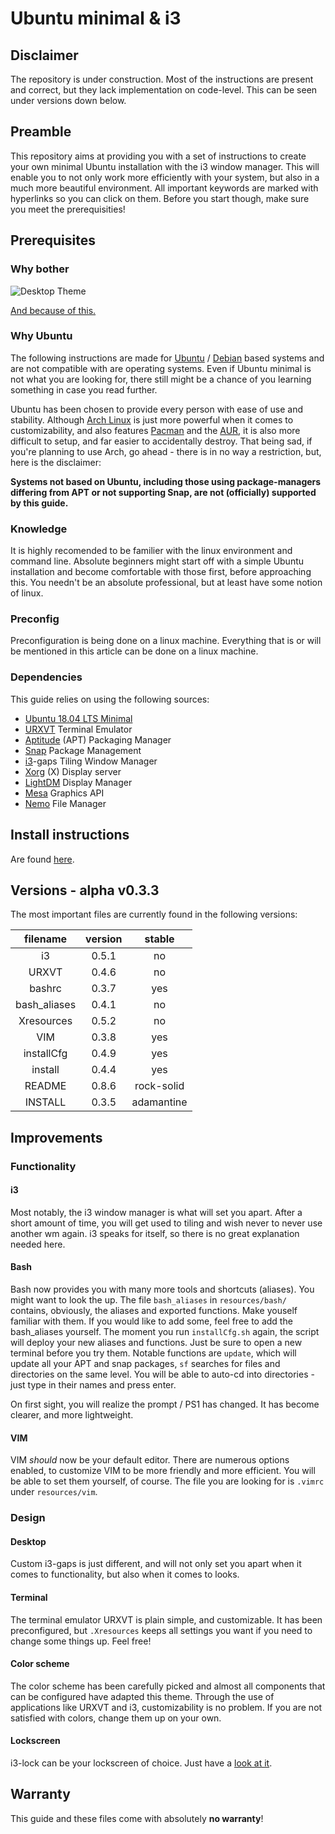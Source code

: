 # Ubuntu minimal & i3

## Disclaimer

The repository is under construction. Most of the instructions are present and correct, but they lack implementation on code-level. This can be seen under versions down below.

## Preamble

This repository aims at providing you with a set of instructions to create your own minimal Ubuntu installation with the i3 window manager. This will enable you to not only work more efficiently with your system, but also in a much more beautiful environment. All important keywords are marked with hyperlinks so you can click on them. Before you start though, make sure you meet the prerequisities!

## Prerequisites

### Why bother

![Desktop Theme](resources/others/desktopTheme.png)

[And because of this.](https://www.reddit.com/r/unixporn/)

### Why Ubuntu

The following instructions are made for [Ubuntu](https://wiki.archlinux.org/index.php/Arch_compared_to_other_distributions#Ubuntu) / [Debian](https://wiki.archlinux.org/index.php/Arch_compared_to_other_distributions#General) based systems and are not compatible with are operating systems. Even if Ubuntu minimal is not what you are looking for, there still might be a chance of you learning something in case you read further.

Ubuntu has been chosen to provide every person with ease of use and stability. Although [Arch Linux](https://wiki.archlinux.org/index.php/Arch_Linux) is just more powerful when it comes to customizability, and also features [Pacman](https://wiki.archlinux.org/index.php/Pacman) and the [AUR](https://wiki.archlinux.org/index.php/Arch_User_Repository), it is also more difficult to setup, and far easier to accidentally destroy. That being sad, if you're planning to use Arch, go ahead - there is in no way a restriction, but, here is the disclaimer:

**Systems not based on Ubuntu, including those using package-managers differing from APT or not supporting Snap, are not (officially) supported by this guide.**

### Knowledge

It is highly recomended to be familier with the linux environment and command line. Absolute beginners might start off with a simple Ubuntu installation and become comfortable with those first, before approaching this. You needn't be an absolute professional, but at least have some notion of linux.

### Preconfig

Preconfiguration is being done on a linux machine. Everything that is or will be mentioned in this article can be done on a linux machine.

### Dependencies

This guide relies on using the following sources:

* [Ubuntu 18.04 LTS Minimal](https://help.ubuntu.com/community/Installation/MinimalCD)
* [URXVT](https://wiki.archlinux.org/index.php/Rxvt-unicode) Terminal Emulator
* [Aptitude](https://wiki.debian.org/Aptitude) (APT) Packaging Manager
* [Snap](https://wiki.archlinux.org/index.php/Snap) Package Management
* [i3](https://wiki.archlinux.org/index.php/I3)-gaps Tiling Window Manager
* [Xorg](https://wiki.archlinux.org/index.php/Xorg) (X) Display server
* [LightDM](https://wiki.archlinux.org/index.php/LightDM) Display Manager
* [Mesa](https://en.wikipedia.org/wiki/Mesa_%28computer_graphics%29) Graphics API
* [Nemo](https://wiki.archlinux.org/index.php/Nemo) File Manager

## Install instructions

Are found [here](./INSTALL.md).

## Versions - alpha v0.3.3

The most important files are currently found in the following versions:

| filename                   | version                    | stable                 |
|:--------------------------:|:--------------------------:|:----------------------:|
| i3                         | 0.5.1                      | no                     |
| URXVT                      | 0.4.6                      | no                     |
| bashrc                     | 0.3.7                      | yes                    |
| bash_aliases               | 0.4.1                      | no                     |
| Xresources                 | 0.5.2                      | no                     |
| VIM                        | 0.3.8                      | yes                    |
| installCfg                 | 0.4.9                      | yes                    |
| install                    | 0.4.4                      | yes                    |
| README                     | 0.8.6                      | rock-solid             |
| INSTALL                    | 0.3.5                      | adamantine             |

## Improvements

### Functionality

#### i3

Most notably, the i3 window manager is what will set you apart. After a short amount of time, you will get used to tiling and wish never to never use another wm again. i3 speaks for itself, so there is no great explanation needed here.

#### Bash

Bash now provides you with many more tools and shortcuts (aliases). You might want to look the up. The file `bash_aliases` in `resources/bash/` contains, obviously, the aliases and exported functions. Make youself familiar with them. If you would like to add some, feel free to add the bash_aliases yourself. The moment you run `installCfg.sh` again, the script will deploy your new aliases and functions. Just be sure to open a new terminal before you try them. Notable functions are `update`, which will update all your APT and snap packages, `sf` searches for files and directories on the same level. You will be able to auto-cd into directories - just type in their names and press enter.

On first sight, you will realize the prompt / PS1 has changed. It has become clearer, and more lightweight.

#### VIM

VIM *should* now be your default editor. There are numerous options enabled, to customize VIM to be more friendly and more efficient. You will be able to set them yourself, of course. The file you are looking for is `.vimrc` under `resources/vim`.

### Design

#### Desktop

Custom i3-gaps is just different, and will not only set you apart when it comes to functionality, but also when it comes to looks.

#### Terminal

The terminal emulator URXVT is plain simple, and customizable. It has been preconfigured, but `.Xresources` keeps all settings you want if you need to change some things up. Feel free!

#### Color scheme

The color scheme has been carefully picked and almost all components that can be configured have adapted this theme. Through the use of applications like URXVT and i3, customizability is no problem. If you are not satisfied with colors, change them up on your own.

#### Lockscreen

i3-lock can be your lockscreen of choice. Just have a [look at it](https://raw.githubusercontent.com/meskarune/i3lock-fancy/master/screenshot.png).

## Warranty

This guide and these files come with absolutely **no warranty**!

